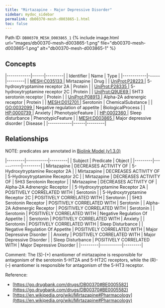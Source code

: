```yaml
---
title: "Mirtazapine - Major Depressive Disorder"
sidebar: mydoc_sidebar
permalink: db00370-mesh-d003865-1.html
toc: false 
---
```



Path ID: `DB00370_MESH_D003865_1`
{% include image.html url="images/db00370-mesh-d003865-1.png" file="db00370-mesh-d003865-1.png" alt="db00370-mesh-d003865-1" %}

## Concepts

|------------|------|---------|
| Identifier | Name | Type    |
|------------|------|---------|
| <a href="https://identifiers.org/MESH:C035133">MESH:C035133 </a> | Mirtazapine | Drug |
| <a href="https://identifiers.org/UniProt:P28223">UniProt:P28223 </a> | 5-hydroxytryptamine receptor 2A | Protein |
| <a href="https://identifiers.org/UniProt:P28335">UniProt:P28335 </a> | 5-hydroxytryptamine receptor 2C | Protein |
| <a href="https://identifiers.org/UniProt:Q9UE69">UniProt:Q9UE69 </a> | 5HT3 serotonin receptor | Protein |
| <a href="https://identifiers.org/UniProt:P08913">UniProt:P08913 </a> | Alpha-2A adrenergic receptor | Protein |
| <a href="https://identifiers.org/MESH:D012701">MESH:D012701 </a> | Serotonin | ChemicalSubstance |
| <a href="https://identifiers.org/GO:0032099">GO:0032099 </a> | Negative regulation of appetite | BiologicalProcess |
| <a href="https://identifiers.org/HP:0000739">HP:0000739 </a> | Anxiety | PhenotypicFeature |
| <a href="https://identifiers.org/HP:0002360">HP:0002360 </a> | Sleep disturbance | PhenotypicFeature |
| <a href="https://identifiers.org/MESH:D003865">MESH:D003865 </a> | Major depressive disorder | Disease |
|------------|------|---------|

## Relationships


NOTE: predicates are annotated in <a href="https://github.com/biolink/biolink-model/releases/tag/v1.3.0">Biolink Model (v1.3.0)</a>

|---------|-----------|---------|
| Subject | Predicate | Object  |
|---------|-----------|---------|
| Mirtazapine | DECREASES ACTIVITY OF | 5-Hydroxytryptamine Receptor 2A |
| Mirtazapine | DECREASES ACTIVITY OF | 5-Hydroxytryptamine Receptor 2C |
| Mirtazapine | DECREASES ACTIVITY OF | 5Ht3 Serotonin Receptor |
| Mirtazapine | DECREASES ACTIVITY OF | Alpha-2A Adrenergic Receptor |
| 5-Hydroxytryptamine Receptor 2A | POSITIVELY CORRELATED WITH | Serotonin |
| 5-Hydroxytryptamine Receptor 2C | POSITIVELY CORRELATED WITH | Serotonin |
| 5Ht3 Serotonin Receptor | POSITIVELY CORRELATED WITH | Serotonin |
| Alpha-2A Adrenergic Receptor | POSITIVELY CORRELATED WITH | Serotonin |
| Serotonin | POSITIVELY CORRELATED WITH | Negative Regulation Of Appetite |
| Serotonin | POSITIVELY CORRELATED WITH | Anxiety |
| Serotonin | POSITIVELY CORRELATED WITH | Sleep Disturbance |
| Negative Regulation Of Appetite | POSITIVELY CORRELATED WITH | Major Depressive Disorder |
| Anxiety | POSITIVELY CORRELATED WITH | Major Depressive Disorder |
| Sleep Disturbance | POSITIVELY CORRELATED WITH | Major Depressive Disorder |
|---------|-----------|---------|

Comment: The (S)-(+) enantiomer of mirtazapine is responsible for antagonism of the serotonin 5-HT2A and 5-HT2C receptors, while the (R)-(–) enantiomer is responsible for antagonism of the 5-HT3 receptor.

Reference: 
  - [https://go.drugbank.com/drugs/DB00370#BE0005582](https://go.drugbank.com/drugs/DB00370#BE0005582)
  - [https://en.wikipedia.org/wiki/Mirtazapine#Pharmacology](https://en.wikipedia.org/wiki/Mirtazapine#Pharmacology)
